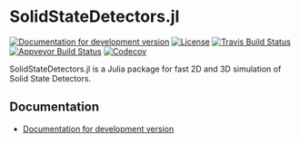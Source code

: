 # SolidStateDetectors.jl

[![Documentation for development version](https://img.shields.io/badge/docs-dev-blue.svg)](https://JuliaHEP.github.io/SolidStateDetectors.jl/dev)
[![License](http://img.shields.io/badge/license-MIT-brightgreen.svg?style=flat)](LICENSE.md)
[![Travis Build Status](https://travis-ci.com/JuliaHEP/SolidStateDetectors.jl.svg?branch=master)](https://travis-ci.com/JuliaHEP/SolidStateDetectors.jl)
[![Appveyor Build Status](https://ci.appveyor.com/api/projects/status/github/JuliaHEP/SolidStateDetectors.jl?branch=master&svg=true)](https://ci.appveyor.com/project/JuliaHEP/SolidStateDetectors-jl)
[![Codecov](https://codecov.io/gh/JuliaHEP/SolidStateDetectors.jl/branch/master/graph/badge.svg)](https://codecov.io/gh/JuliaHEP/SolidStateDetectors.jl)

SolidStateDetectors.jl is a Julia package for fast 2D and 3D simulation of Solid State Detectors.

## Documentation

* [Documentation for development version](https://JuliaHEP.github.io/SolidStateDetectors.jl/dev)


